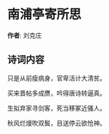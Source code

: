 # 南浦亭寄所思

**作者**: 刘克庄

## 诗词内容

只是从前瘦病身，官卑活计大清贫。

买来晋帖多成赝，吟得唐诗转逼真。

生拟弃家寻剑客，死当移冢近骚人。

秋风烂熳吹双鬓，目送停云欲怆神。

